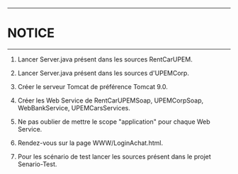 -------------------------------------------------------------------------------------------------------------------------------
# NOTICE
-------------------------------------------------------------------------------------------------------------------------------


1) Lancer Server.java présent dans les sources RentCarUPEM.

2) Lancer Server.java présent dans les sources d'UPEMCorp.

3) Créer le serveur Tomcat de préférence Tomcat 9.0.

4) Créer les Web Service de RentCarUPEMSoap, UPEMCorpSoap, WebBankService, UPEMCarsServices.

5) Ne pas oublier de mettre le scope "application" pour chaque Web Service.

6) Rendez-vous sur la page WWW/LoginAchat.html.

7) Pour les scénario de test lancer les sources présent dans le projet Senario-Test.
